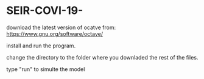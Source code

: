 # SEIR-COVI-19-
download the latest version of ocatve from:
https://www.gnu.org/software/octave/

install and run the program.

change the directory to the folder where you downladed the rest of the files.

type "run" to simulte the model
